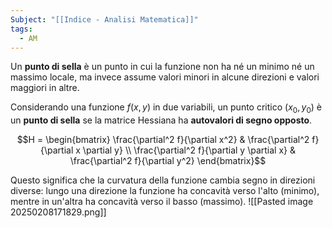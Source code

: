 ```yaml
---
Subject: "[[Indice - Analisi Matematica]]"
tags:
  - AM
---
```

Un **punto di sella** è un punto in cui la funzione non ha né un minimo né un massimo locale, ma invece assume valori minori in alcune direzioni e valori maggiori in altre.

Considerando una funzione $f(x, y)$ in due variabili, un punto critico $(x_0, y_0)$ è un **punto di sella** se la matrice Hessiana ha **autovalori di segno opposto**. 

$$H = \begin{bmatrix} \frac{\partial^2 f}{\partial x^2} & \frac{\partial^2 f}{\partial x \partial y} \\ \frac{\partial^2 f}{\partial y \partial x} & \frac{\partial^2 f}{\partial y^2} \end{bmatrix}$$


Questo significa che la curvatura della funzione cambia segno in direzioni diverse: lungo una direzione la funzione ha concavità verso l'alto (minimo), mentre in un'altra ha concavità verso il basso (massimo).
![[Pasted image 20250208171829.png]]